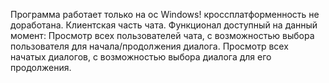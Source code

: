 Программа работает только на ос Windows! кроссплатформенность не доработана.
Клиентская часть чата.
Функционал доступный на данный момент:
Просмотр всех пользователей чата, с возможностью выбора пользователя для начала/продолжения диалога.
Просмотр всех начатых диалогов, с возможностью выбора диалога для его продолжения.
